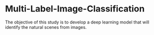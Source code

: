 # Multi-Label-Image-Classification
The objective of this study is to develop a deep learning model that will identify the natural scenes from images.
